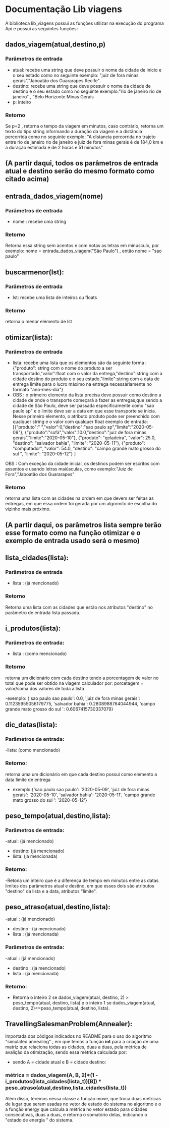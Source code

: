 # Documentação Lib viagens
A biblioteca lib_viagens possui as funções utilizar na execução do programa Api e possui as seguintes funções:

## dados_viagem(atual,destino,p)
### Parâmetros de entrada
- atual: recebe uma string que deve possuir o nome da cidade de inicio e o seu estado como no seguinte exemplo: "juiz de fora minas gerais","Jaboatão dos Guararapes Recife".
- destino: recebe uma string que deve possuir o nome da cidade de destino e o seu estado como no seguinte exemplo:"rio de janeiro rio de janeiro" , "Belo Horizonte Minas Gerais
- p: inteiro
### Retorno
Se p=2 , retorna o tempo da viagem em minutos, caso contrário, retorna um texto do tipo string informando a duração da viagem e a distância percorrida como no seguinte exemplo:
"A distancia percorrida no trajeto entre rio de janeiro rio de janeiro e juiz de fora minas gerais é de 184,0 km e a duração estimada é de 2 horas e 51 minutos"

## (A partir daqui, todos os parâmetros de entrada atual e destino serão do mesmo formato como citado acima)

## entrada_dados_viagem(nome)
### Parâmetros de entrada
- nome : recebe uma string
### Retorno
Retorna essa string sem acentos e com notas as letras em minúsculo, por exemplo: nome = entrada_dados_viagem("São Paulo") , então nome = "sao paulo"
## buscarmenor(lst):
### Parâmetros de entrada
- lst: recebe uma lista de inteiros ou floats
### Retorno
retorna o menor elemento de lst

## otimizar(lista):
### Parâmetros de entrada
- lista: recebe uma lista que os elementos são da seguinte forma : {"produto": string com o nome do produto a ser transportado,"valor":float com o valor da entrega,"destino":string com a cidade destino do produto e o seu estado,"limite":string com a data de entrega limite para o lucro máximo na entrega necessáriamente no formato "ano-mes-dia"}
- OBS : o primeiro elemento da lista precisa deve possuir como destino a cidade de onde o transporte começará a fazer as entregas,que sendo a cidade de São Paulo, deve ser passada especificamente como "sao paulo sp" e o limite deve ser a data em que esse transporte se inicia. Nesse primeiro elemento, o atributo produto pode ser preenchido com qualquer string e o valor com qualquer float 
exemplo de entrada:[{"produto":" ","valor":0,"destino":"sao paulo sp","limite":"2020-05-09"},
    {"produto":"sofá","valor":10.0,"destino":"juiz de fora minas gerais","limite":"2020-05-10"},
        {"produto": "geladeira", "valor": 25.0, "destino": "salvador bahia", "limite": "2020-05-11"},
         {"produto": "computador", "valor": 54.0, "destino": "campo grande mato grosso do sul ", "limite": "2020-05-12"}  ]
 
 OBS : Com exceção da cidade inicial, os destinos podem ser escritos com assentos e usando letras maiúsculas, como exemplo:"Juiz de Fora","Jaboatão dos Guararapes"
### Retorno
retorna uma lista com as cidades na ordem em que devem ser feitas as entregas, em que essa ordem foi gerada por um algormito de escolha do vizinho mais próximo.

## (A partir daqui, os parâmetros lista sempre terão esse formato como na função otimizar e o exemplo de entrada usado será o mesmo)

## lista_cidades(lista):
### Parâmetros de entrada
- lista : (já mencionado)
### Retorno
Retorna uma lista com as cidades que estão nos atributos "destino" no parâmetro de entrada lista passada. 


## i_produtos(lista):
### Parâmetros de entrada:
- lista : (como mencionado)
### Retorno
retorna um dicionário com cada destino tendo a porcentagem de valor no total que pode ser obtido na viagem calculador por: porcetagem = valor/soma dos valores de toda a lista

-exemplo: {'sao paulo sao paulo': 0.0, 'juiz de fora minas gerais': 0.11235955056179775, 'salvador bahia': 0.2808988764044944, 'campo grande mato grosso do sul ': 0.6067415730337079}

## dic_datas(lista):
### Parâmetros de entrada:
-lista: (como mencionado)
### Retorno:
 retorna uma um dicionário em que cada destino possui como elemento a data limite de entrega 
 
 - exemplo:{'sao paulo sao paulo': '2020-05-09', 'juiz de fora minas gerais': '2020-05-10', 'salvador bahia': '2020-05-11', 'campo grande mato grosso do sul ': '2020-05-12'}

## peso_tempo(atual,destino,lista):
### Parâmetros de entrada:
-atual: (já mencionado)
- destino: (já mencionado)
- lista: (já mencionada)

### Retorno:
-Retona um inteiro que é a diferença de tempo em minutos entre as datas limites dos parâmetros atual e destino, em que esses dois são atributos "destino" da lista e a data, atributos "limite".

## peso_atraso(atual,destino,lista):
-atual : (já mencionado)
- destino : (já mencionado)
- lista : (já mencionada)
### Parâmetros de entrada:
-atual : (já mencionado)
- destino : (já mencionado)
- lista : (já mencionada)
### Retorno:
- Retorna o inteiro 2 se dados_viagem(atual, destino, 2)  > peso_tempo(atual, destino, lista) e o inteiro 1 se dados_viagem(atual, destino, 2)<=peso_tempo(atual, destino, lista).

## TravellingSalesmanProblem(Annealer):
Importada dos códigos indicados no README para o uso do algoritmo "simulated annealing" , em que temos a função __int__ para a criação de uma matriz que relaciona todas as cidades, duas a duas, pela métrica de avalição da otimização, sendo essa métrica calculada por:

- sendo A = cidade atual e B = cidade destino:
 ### métrica = dados_viagem(A, B, 2)*(1 - i_produtos(lista_cidades(lista_t))[B]) * peso_atraso(atual,destino,lista_cidades(lista_t))
 
 Além disso, teremos nessa classe a função move, que troca duas métricas de lugar que seram usadas no vetor de estado do sistema no algoritmo e o a função energy que calcula a métrica no vetor estado para cidades consecutivas, duas a duas, e retorna o somatório delas, indicando o "estado de energia " do sistema.





 









